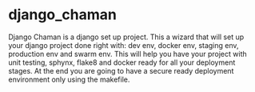 # django_chaman
Django Chaman is a django set up project. This a wizard that will set up your django project done right with: dev env, docker env, staging env, production env and swarm env. This will help you have your project with unit testing, sphynx, flake8 and docker ready for all your deployment stages. At the end you are going to have a secure ready deployment environment only using the makefile.
